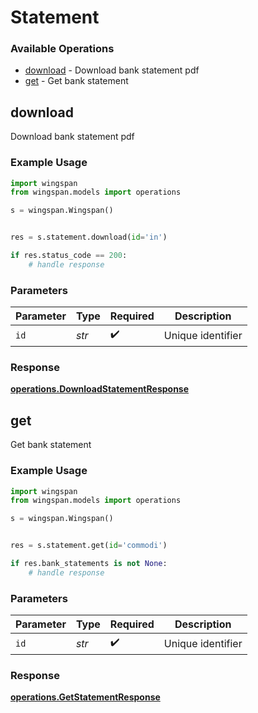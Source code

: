 # Statement

### Available Operations

* [download](#download) - Download bank statement pdf
* [get](#get) - Get bank statement

## download

Download bank statement pdf

### Example Usage

```python
import wingspan
from wingspan.models import operations

s = wingspan.Wingspan()


res = s.statement.download(id='in')

if res.status_code == 200:
    # handle response
```

### Parameters

| Parameter          | Type               | Required           | Description        |
| ------------------ | ------------------ | ------------------ | ------------------ |
| `id`               | *str*              | :heavy_check_mark: | Unique identifier  |


### Response

**[operations.DownloadStatementResponse](../../models/operations/downloadstatementresponse.md)**


## get

Get bank statement

### Example Usage

```python
import wingspan
from wingspan.models import operations

s = wingspan.Wingspan()


res = s.statement.get(id='commodi')

if res.bank_statements is not None:
    # handle response
```

### Parameters

| Parameter          | Type               | Required           | Description        |
| ------------------ | ------------------ | ------------------ | ------------------ |
| `id`               | *str*              | :heavy_check_mark: | Unique identifier  |


### Response

**[operations.GetStatementResponse](../../models/operations/getstatementresponse.md)**

